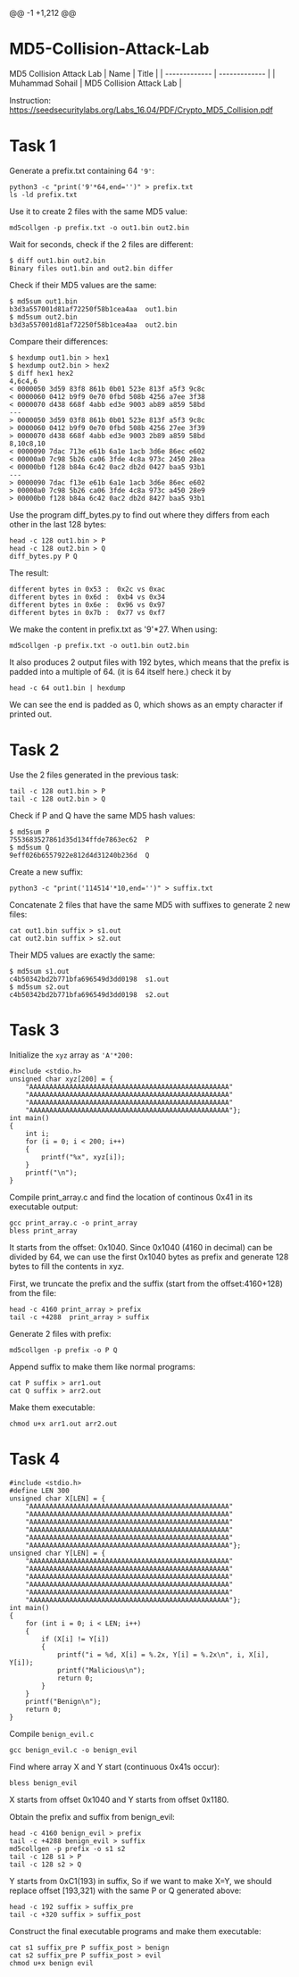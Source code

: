 @@ -1 +1,212 @@
# MD5-Collision-Attack-Lab
MD5 Collision Attack Lab
|  Name   | Title |
| ------------- | ------------- |
| Muhammad Sohail | MD5 Collision Attack Lab  |

Instruction: https://seedsecuritylabs.org/Labs_16.04/PDF/Crypto_MD5_Collision.pdf
# Task 1
Generate a prefix.txt containing 64 ```'9'```:

```
python3 -c "print('9'*64,end='')" > prefix.txt
ls -ld prefix.txt
```
Use it to create 2 files with the same MD5 value:
```
md5collgen -p prefix.txt -o out1.bin out2.bin
```
Wait for seconds, check if the 2 files are different:
```
$ diff out1.bin out2.bin
Binary files out1.bin and out2.bin differ
```
Check if their MD5 values are the same:
```
$ md5sum out1.bin
b3d3a557001d81af72250f58b1cea4aa  out1.bin
$ md5sum out2.bin
b3d3a557001d81af72250f58b1cea4aa  out2.bin
```
Compare their differences:
```
$ hexdump out1.bin > hex1
$ hexdump out2.bin > hex2
$ diff hex1 hex2
4,6c4,6
< 0000050 3d59 83f8 861b 0b01 523e 813f a5f3 9c8c
< 0000060 0412 b9f9 0e70 0fbd 508b 4256 a7ee 3f38
< 0000070 d438 668f 4abb ed3e 9003 ab89 a859 58bd
---
> 0000050 3d59 03f8 861b 0b01 523e 813f a5f3 9c8c
> 0000060 0412 b9f9 0e70 0fbd 508b 4256 27ee 3f39
> 0000070 d438 668f 4abb ed3e 9003 2b89 a859 58bd
8,10c8,10
< 0000090 7dac 713e e61b 6a1e 1acb 3d6e 86ec e602
< 00000a0 7c98 5b26 ca06 3fde 4c8a 973c 2450 28ea
< 00000b0 f128 b84a 6c42 0ac2 db2d 0427 baa5 93b1
---
> 0000090 7dac f13e e61b 6a1e 1acb 3d6e 86ec e602
> 00000a0 7c98 5b26 ca06 3fde 4c8a 973c a450 28e9
> 00000b0 f128 b84a 6c42 0ac2 db2d 8427 baa5 93b1
```
Use the program diff_bytes.py to find out where they differs from each other in the last 128 bytes:
```
head -c 128 out1.bin > P
head -c 128 out2.bin > Q
diff_bytes.py P Q
```
The result:
```
different bytes in 0x53 :  0x2c vs 0xac
different bytes in 0x6d :  0xb4 vs 0x34
different bytes in 0x6e :  0x96 vs 0x97
different bytes in 0x7b :  0x77 vs 0xf7
```
We make the content in prefix.txt as '9'*27. When using:
```
md5collgen -p prefix.txt -o out1.bin out2.bin
```
It also produces 2 output files with 192 bytes, which means that the prefix is padded into a multiple of 64. (it is 64 itself here.) check it by
```
head -c 64 out1.bin | hexdump
```
We can see the end is padded as 0, which shows as an empty character if printed out.
# Task 2
Use the 2 files generated in the previous task:
```
tail -c 128 out1.bin > P
tail -c 128 out2.bin > Q
```
Check if P and Q have the same MD5 hash values:
```
$ md5sum P
7553683527861d35d134ffde7863ec62  P
$ md5sum Q
9eff026b6557922e812d4d31240b236d  Q
```
Create a new suffix:
```
python3 -c "print('114514'*10,end='')" > suffix.txt
```
Concatenate 2 files that have the same MD5 with suffixes to generate 2 new files:
```
cat out1.bin suffix > s1.out
cat out2.bin suffix > s2.out
```
Their MD5 values are exactly the same:
```
$ md5sum s1.out
c4b50342bd2b771bfa696549d3dd0198  s1.out
$ md5sum s2.out
c4b50342bd2b771bfa696549d3dd0198  s2.out
```
# Task 3
Initialize the ```xyz``` array as ```'A'*200:```
```
#include <stdio.h>
unsigned char xyz[200] = {
    "AAAAAAAAAAAAAAAAAAAAAAAAAAAAAAAAAAAAAAAAAAAAAAAAAA"
    "AAAAAAAAAAAAAAAAAAAAAAAAAAAAAAAAAAAAAAAAAAAAAAAAAA"
    "AAAAAAAAAAAAAAAAAAAAAAAAAAAAAAAAAAAAAAAAAAAAAAAAAA"
    "AAAAAAAAAAAAAAAAAAAAAAAAAAAAAAAAAAAAAAAAAAAAAAAAAA"};
int main()
{
    int i;
    for (i = 0; i < 200; i++)
    {
        printf("%x", xyz[i]);
    }
    printf("\n");
}
```
Compile print_array.c and find the location of continous 0x41 in its executable output:
```
gcc print_array.c -o print_array
bless print_array
```
It starts from the offset: 0x1040. Since 0x1040 (4160 in decimal) can be divided by 64, we can use the first 0x1040 bytes as prefix and generate 128 bytes to fill the contents in xyz.

First, we truncate the prefix and the suffix (start from the offset:4160+128) from the file:
```
head -c 4160 print_array > prefix
tail -c +4288  print_array > suffix
```
Generate 2 files with prefix:
```
md5collgen -p prefix -o P Q
```
Append suffix to make them like normal programs:
```
cat P suffix > arr1.out
cat Q suffix > arr2.out
```
Make them executable:
```
chmod u+x arr1.out arr2.out
```
# Task 4
```
#include <stdio.h>
#define LEN 300
unsigned char X[LEN] = {
    "AAAAAAAAAAAAAAAAAAAAAAAAAAAAAAAAAAAAAAAAAAAAAAAAAA"
    "AAAAAAAAAAAAAAAAAAAAAAAAAAAAAAAAAAAAAAAAAAAAAAAAAA"
    "AAAAAAAAAAAAAAAAAAAAAAAAAAAAAAAAAAAAAAAAAAAAAAAAAA"
    "AAAAAAAAAAAAAAAAAAAAAAAAAAAAAAAAAAAAAAAAAAAAAAAAAA"
    "AAAAAAAAAAAAAAAAAAAAAAAAAAAAAAAAAAAAAAAAAAAAAAAAAA"
    "AAAAAAAAAAAAAAAAAAAAAAAAAAAAAAAAAAAAAAAAAAAAAAAAAA"};
unsigned char Y[LEN] = {
    "AAAAAAAAAAAAAAAAAAAAAAAAAAAAAAAAAAAAAAAAAAAAAAAAAA"
    "AAAAAAAAAAAAAAAAAAAAAAAAAAAAAAAAAAAAAAAAAAAAAAAAAA"
    "AAAAAAAAAAAAAAAAAAAAAAAAAAAAAAAAAAAAAAAAAAAAAAAAAA"
    "AAAAAAAAAAAAAAAAAAAAAAAAAAAAAAAAAAAAAAAAAAAAAAAAAA"
    "AAAAAAAAAAAAAAAAAAAAAAAAAAAAAAAAAAAAAAAAAAAAAAAAAA"
    "AAAAAAAAAAAAAAAAAAAAAAAAAAAAAAAAAAAAAAAAAAAAAAAAAA"};
int main()
{
    for (int i = 0; i < LEN; i++)
    {
        if (X[i] != Y[i])
        {
            printf("i = %d, X[i] = %.2x, Y[i] = %.2x\n", i, X[i], Y[i]);
            printf("Malicious\n");
            return 0;
        }
    }
    printf("Benign\n");
    return 0;
}
```
Compile ```benign_evil.c```
```
gcc benign_evil.c -o benign_evil
```
Find where array X and Y start (continuous 0x41s occur):
```
bless benign_evil
```
X starts from offset 0x1040 and Y starts from offset 0x1180.

Obtain the prefix and suffix from benign_evil:
```
head -c 4160 benign_evil > prefix
tail -c +4288 benign_evil > suffix
md5collgen -p prefix -o s1 s2
tail -c 128 s1 > P
tail -c 128 s2 > Q
```
Y starts from 0xC1(193) in suffix, So if we want to make X=Y, we should replace offset [193,321) with the same P or Q generated above:
```
head -c 192 suffix > suffix_pre
tail -c +320 suffix > suffix_post
```
Construct the final executable programs and make them executable:
```
cat s1 suffix_pre P suffix_post > benign
cat s2 suffix_pre P suffix_post > evil
chmod u+x benign evil
